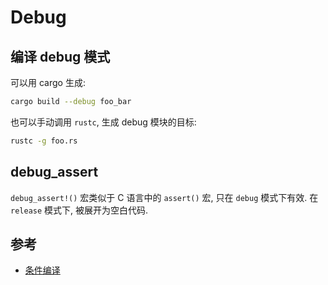 # Debug

## 编译 debug 模式

可以用 cargo 生成:

```bash
cargo build --debug foo_bar
```

也可以手动调用 `rustc`, 生成 debug 模块的目标:

```bash
rustc -g foo.rs
```

## debug_assert

`debug_assert!()` 宏类似于 C 语言中的 `assert()` 宏, 只在 `debug` 模式下有效.
在 `release` 模式下, 被展开为空白代码.

## 参考

- [条件编译](../crates/conditional-compilation)
